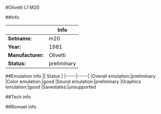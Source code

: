 #Olivetti L1 M20

##Info

||Info|
|-----|-----|
|**Setname:**|m20
|**Year:**|1981
|**Manufacturer:**|Olivetti
|**Status:**|preliminary

##Emulation info
|| Status |
|-----|-----|
|Overall emulation:|preliminary
|Color emulation:|good
|Sound emulation:|preliminary
|Graphics emulation:|good
|Savestates:|unsupported

##Tech info

##Romset info

<!--- START OF EDITED COMMENT DO NOT TOUCH TEXT ABOVE-->
